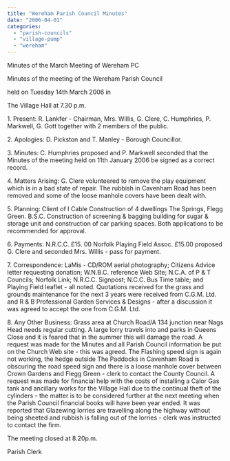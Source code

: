 ```yaml
---
title: "Wereham Parish Council Minutes"
date: "2006-04-01"
categories: 
  - "parish-councils"
  - "village-pump"
  - "wereham"
---
```


Minutes of the March Meeting of Wereham PC

Minutes of the meeting of the Wereham Parish Council

held on Tuesday 14th March 2006 in

The Village Hall at 7.30 p.m.

1\. Present: R. Lankfer - Chairman, Mrs. Willis, G. Clere, C. Humphries, P. Markwell, G. Gott together with 2 members of the public.

2\. Apologies: D. Pickston and T. Manley - Borough Councillor.

3\. Minutes: C. Humphries proposed and P. Markwell seconded that the Minutes of the meeting held on 11th January 2006 be signed as a correct record.

4\. Matters Arising: G. Clere volunteered to remove the play equipment which is in a bad state of repair. The rubbish in Cavenham Road has been removed and some of the loose manhole covers have been dealt with.

5\. Planning: Client of I Cable Construction of 4 dwellings The Springs, Flegg Green. B.S.C. Construction of screening & bagging building for sugar & storage unit and construction of car parking spaces. Both applications to be recommended for approval.

6\. Payments: N.R.C.C. £15. 00 Norfolk Playing Field Assoc. £15.00 proposed G. Clere and seconded Mrs. Willis - pass for payment.

7\. Correspondence: LaMis - CD/ROM aerial photography; Citizens Advice letter requesting donation; W.N.B.C. reference Web Site; N.C.A. of P & T Councils; Norfolk Link; N.R.C.C. Signpost; N.C.C. Bus Time table; and Playing Field leaflet - all noted. Quotations received for the grass and grounds maintenance for the next 3 years were received from C.G.M. Ltd. and R & B Professional Garden Services & Designs - after a discussion it was agreed to accept the one from C.G.M. Ltd.

8\. Any Other Business: Grass area at Church Road/A 134 junction near Nags Head needs regular cutting. A large lorry travels into and parks in Queens Close and it is feared that in the summer this will damage the road. A request was made for the Minutes and all Parish Council information be put on the Church Web site - this was agreed. The Flashing speed sign is again not working, the hedge outside The Paddocks in Cavenham Road is obscuring the road speed sign and there is a loose manhole cover between Crown Gardens and Flegg Green - clerk to contact the County Council. A request was made for financial help with the costs of installing a Calor Gas tank and ancillary works for the Village Hall due to the continual theft of the cylinders - the matter is to be considered further at the next meeting when the Parish Council financial books will have been year ended. It was reported that Glazewing lorries are travelling along the highway without being sheeted and rubbish is falling out of the lorries - clerk was instructed to contact the firm.

The meeting closed at 8.20p.m.

Parish Clerk
